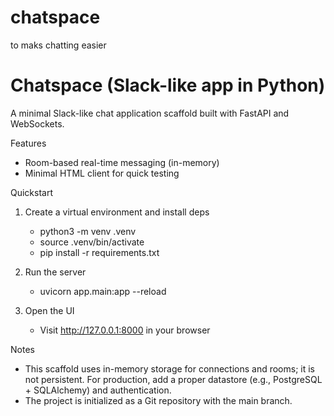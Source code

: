 # chatspace
to maks chatting easier 
# Chatspace (Slack-like app in Python)

A minimal Slack-like chat application scaffold built with FastAPI and WebSockets.

Features
- Room-based real-time messaging (in-memory)
- Minimal HTML client for quick testing

Quickstart
1) Create a virtual environment and install deps
   - python3 -m venv .venv
   - source .venv/bin/activate
   - pip install -r requirements.txt

2) Run the server
   - uvicorn app.main:app --reload

3) Open the UI
   - Visit http://127.0.0.1:8000 in your browser

Notes
- This scaffold uses in-memory storage for connections and rooms; it is not persistent. For production, add a proper datastore (e.g., PostgreSQL + SQLAlchemy) and authentication.
- The project is initialized as a Git repository with the main branch.
